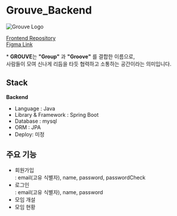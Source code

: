 # Grouve_Backend

![Grouve Logo](https://github.com/user-attachments/assets/02957aa3-dae4-43d9-95e2-d045421d4a59)


[Frontend Repository](https://github.com/AGORA-WEB-GROUVE/Grouve_Front.git) <br>
[Figma Link](https://www.figma.com/design/vxUqWYAGdnvswajPDx2vaz/%EC%95%84%EA%B3%A0%EB%9D%BC-%EC%9B%B9-2%EC%B0%A8-%EC%A0%95%EB%A6%AC?node-id=0-1&t=013ajJSpvhyGBLDs-1)

\* **GROUVE**는 **"Group"** 과 **"Groove"** 를 결합한 이름으로, <br>
사람들이 모여 신나게 리듬을 타듯 협력하고 소통하는 공간이라는 의미입니다.

## Stack
**Backend**

- Language : Java <br>
- Library & Framework : Spring Boot<br>
- Database : mysql <br>
- ORM : JPA<br>
- Deploy: 미정 <br>

## 주요 기능
- 회원가입<br>
  : email(고유 식별자), name, password, passwordCheck
- 로그인<br>
  : email(고유 식별자), name, password
- 모임 개설
- 모임 현황
